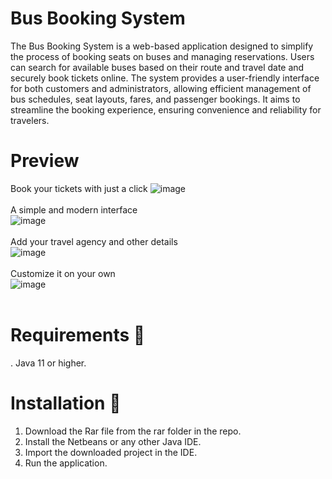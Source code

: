 # Bus Booking System
The Bus Booking System is a web-based application designed to simplify the process of booking seats on buses and managing reservations. Users can search for available buses based on their route and travel date and securely book tickets online. The system provides a user-friendly interface for both customers and administrators, allowing efficient management of bus schedules, seat layouts, fares, and passenger bookings. It aims to streamline the booking experience, ensuring convenience and reliability for travelers.
# Preview
Book your tickets with just a click
![image](https://github.com/Sandy-GT/Java-Projects/assets/173798200/943ddb19-0bee-4160-aeec-a5c17451467e)<br><br>
A simple and modern interface<br>
![image](https://github.com/Sandy-GT/Java-Projects/assets/173798200/58843880-ecb5-4fe1-812f-9c9e17efbc43)<br><br>
Add your travel agency and other details<br>
![image](https://github.com/Sandy-GT/Java-Projects/assets/173798200/1acaf3e3-c654-48ff-8d67-540a4afa31e6)<br><br>
Customize it on your own<br>
![image](https://github.com/Sandy-GT/Java-Projects/assets/173798200/5e485d38-e929-4239-8a4c-45b68bff9eda)<br><br>
# Requirements 🔧
. Java 11 or higher.
# Installation 🔌
1. Download the Rar file from the rar folder in the repo.
2. Install the Netbeans or any other Java IDE.
3. Import the downloaded project in the IDE.
4. Run the application.
